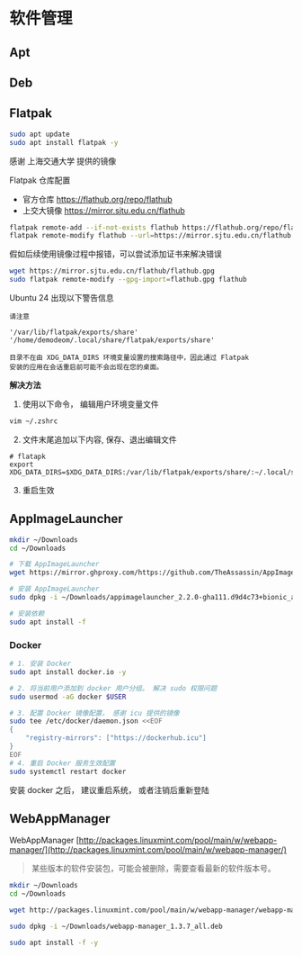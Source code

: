 # 软件管理

## Apt


## Deb


## Flatpak

```bash
sudo apt update
sudo apt install flatpak -y
```

感谢 上海交通大学 提供的镜像

Flatpak 仓库配置

- 官方仓库 https://flathub.org/repo/flathub
- 上交大镜像 https://mirror.sjtu.edu.cn/flathub

```bash
flatpak remote-add --if-not-exists flathub https://flathub.org/repo/flathub.flatpakrepo 
flatpak remote-modify flathub --url=https://mirror.sjtu.edu.cn/flathub 
```

假如后续使用镜像过程中报错，可以尝试添加证书来解决错误

```bash
wget https://mirror.sjtu.edu.cn/flathub/flathub.gpg
sudo flatpak remote-modify --gpg-import=flathub.gpg flathub 
```

Ubuntu 24 出现以下警告信息

```
请注意 

'/var/lib/flatpak/exports/share'
'/home/demodeom/.local/share/flatpak/exports/share'

目录不在由 XDG_DATA_DIRS 环境变量设置的搜索路径中，因此通过 Flatpak
安装的应用在会话重启前可能不会出现在您的桌面。
```

**解决方法**

1. 使用以下命令， 编辑用户环境变量文件

```bash
vim ~/.zshrc
```

2. 文件末尾追加以下内容, 保存、退出编辑文件

```
# flatapk
export XDG_DATA_DIRS=$XDG_DATA_DIRS:/var/lib/flatpak/exports/share/:~/.local/share/flatpak/exports/share
```

3. 重启生效




## AppImageLauncher

```bash
mkdir ~/Downloads
cd ~/Downloads

# 下载 AppImageLauncher
wget https://mirror.ghproxy.com/https://github.com/TheAssassin/AppImageLauncher/releases/download/continuous/appimagelauncher_2.2.0-gha111.d9d4c73+bionic_amd64.deb

# 安装 AppImageLauncher
sudo dpkg -i ~/Downloads/appimagelauncher_2.2.0-gha111.d9d4c73+bionic_amd64.deb

# 安装依赖
sudo apt install -f
```

### Docker

```bash
# 1. 安装 Docker
sudo apt install docker.io -y

# 2. 将当前用户添加到 docker 用户分组。 解决 sudo 权限问题
sudo usermod -aG docker $USER

# 3. 配置 Docker 镜像配置， 感谢 icu 提供的镜像
sudo tee /etc/docker/daemon.json <<EOF
{
    "registry-mirrors": ["https://dockerhub.icu"]
}
EOF
# 4. 重启 Docker 服务生效配置
sudo systemctl restart docker
```

安装 docker 之后， 建议重启系统， 或者注销后重新登陆

## WebAppManager

WebAppManager [http://packages.linuxmint.com/pool/main/w/webapp-manager/](http://packages.linuxmint.com/pool/main/w/webapp-manager/)

> 某些版本的软件安装包，可能会被删除，需要查看最新的软件版本号。

```bash
mkdir ~/Downloads
cd ~/Downloads

wget http://packages.linuxmint.com/pool/main/w/webapp-manager/webapp-manager_1.3.7_all.deb

sudo dpkg -i ~/Downloads/webapp-manager_1.3.7_all.deb

sudo apt install -f -y
```





